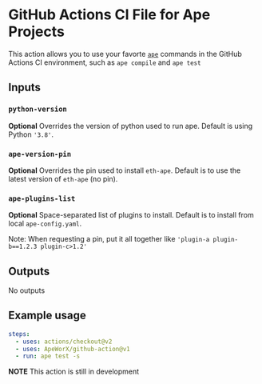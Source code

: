 # GitHub Actions CI File for Ape Projects

This action allows you to use your favorte [`ape`](https://github.com/ApeWorX/ape) commands in the GitHub Actions CI environment, such as `ape compile` and `ape test`

## Inputs

### `python-version`

**Optional** Overrides the version of python used to run ape.
Default is using Python `'3.8'`.

### `ape-version-pin`

**Optional** Overrides the pin used to install `eth-ape`.
Default is to use the latest version of `eth-ape` (no pin).

### `ape-plugins-list`

**Optional** Space-separated list of plugins to install.
Default is to install from local `ape-config.yaml`.

Note: When requesting a pin, put it all together like `'plugin-a plugin-b==1.2.3 plugin-c>1.2'`

## Outputs

No outputs

## Example usage

```yaml
steps:
  - uses: actions/checkout@v2
  - uses: ApeWorX/github-action@v1
  - run: ape test -s
```

**NOTE** This action is still in development
